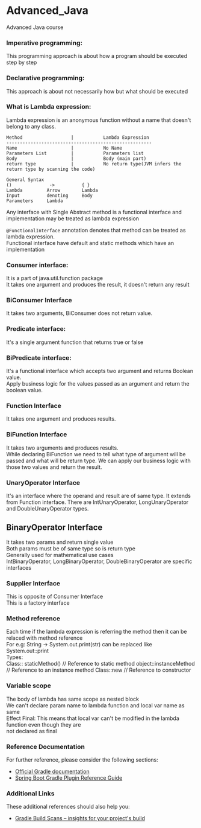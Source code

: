 # Advanced_Java
Advanced Java course

### Imperative programming:  
This programming approach is about how a program should be executed step by step

### Declarative programming:  
This approach is about not necessarily how but what should be executed

### What is Lambda expression:
Lambda expression is an anonymous function without a name that doesn't belong to any class.

    Method                  |           Lambda Expression
    ------------------------------------------------------
    Name                    |           No Name
    Parameters List         |           Parameters list
    Body                    |           Body (main part)
    return type             |           No return type(JVM infers the return type by scanning the code)               
    
    General Syntax
    ()              ->          { }
    Lambda         Arrow        Lambda 
    Input          denoting     Body
    Parameters     Lambda

Any interface with Single Abstract method is a functional interface and implementation may be treated as lambda expression

```@FunctionalInterface``` annotation denotes that method can be treated as lambda expression.  
Functional interface have default and static methods which have an implementation  

### Consumer interface: 
It is a part of java.util.function package  
It takes one argument and produces the result, it doesn't return any result  

### BiConsumer Interface
It takes two arguments, BiConsumer does not return value. 

### Predicate interface:  
It's a single argument function that returns true or false

### BiPredicate interface:  
It's a functional interface which accepts two argument and returns Boolean value.  
Apply business logic for the values passed as an argument and return the boolean value.

### Function Interface
It takes one argument and produces results.

### BiFunction Interface
It takes two arguments and produces results.  
While declaring BiFunction we need to tell what type of argument will be passed and what will be 
return type. We can apply our business logic with those two values and return the result.

### UnaryOperator Interface
It's an interface where the operand and result are of same type. It extends from Function interface.
There are IntUnaryOperator, LongUnaryOperator and DoubleUnaryOperator types.

## BinaryOperator Interface
It takes two params and return single value  
Both params must be of same type so is return type  
Generally used for mathematical use cases  
IntBinaryOperator, LongBinaryOperator, DoubleBinaryOperator are specific interfaces  

### Supplier Interface
This is opposite of Consumer Interface  
This is a factory interface  

### Method reference
Each time if the lambda expression is referring the method then it can be relaced with method reference  
For e.g: String -> System.out.print(str) can be replaced like System.out::print  
Types:  
Class:: staticMethod() // Reference to static method
object::instanceMethod // Reference to an instance method
Class::new // Reference to constructor

### Variable scope
The body of lambda has same scope as nested block  
We can't declare param name to lambda function and local var name as same  
Effect Final: This means that local var can't be modified in the lambda function even though they are   
not declared as final  






### Reference Documentation
For further reference, please consider the following sections:

* [Official Gradle documentation](https://docs.gradle.org)
* [Spring Boot Gradle Plugin Reference Guide](https://docs.spring.io/spring-boot/docs/2.2.4.RELEASE/gradle-plugin/reference/html/)

### Additional Links
These additional references should also help you:

* [Gradle Build Scans – insights for your project's build](https://scans.gradle.com#gradle)
